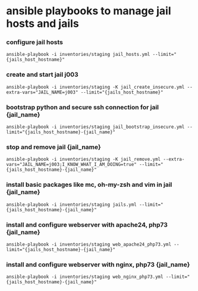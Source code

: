 # ansible playbooks to manage jail hosts and jails

### configure jail hosts

```
ansible-playbook -i inventories/staging jail_hosts.yml --limit="{jails_host_hostname}"
```

### create and start jail j003

```
ansible-playbook -i inventories/staging -K jail_create_insecure.yml --extra-vars="JAIL_NAME=j003" --limit="{jails_host_hostname}"
```

### bootstrap python and secure ssh connection for jail {jail_name}

```
ansible-playbook -i inventories/staging jail_bootstrap_insecure.yml --limit="{jails_host_hostname}-{jail_name}"
```

### stop and remove jail {jail_name}

```
ansible-playbook -i inventories/staging -K jail_remove.yml --extra-vars="JAIL_NAME=j003;I_KNOW_WHAT_I_AM_DOING=true" --limit="{jails_host_hostname}-{jail_name}"
```

### install basic packages like mc, oh-my-zsh and vim in jail {jail_name}

```
ansible-playbook -i inventories/staging jails.yml --limit="{jails_host_hostname}-{jail_name}"
```

### install and configure webserver with apache24, php73 {jail_name}

```
ansible-playbook -i inventories/staging web_apache24_php73.yml --limit="{jails_host_hostname}-{jail_name}"
```

### install and configure webserver with nginx, php73 {jail_name}

```
ansible-playbook -i inventories/staging web_nginx_php73.yml --limit="{jails_host_hostname}-{jail_name}"
```

